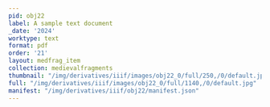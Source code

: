 ```yaml
---
pid: obj22
label: A sample text document
_date: '2024'
worktype: text
format: pdf
order: '21'
layout: medfrag_item
collection: medievalfragments
thumbnail: "/img/derivatives/iiif/images/obj22_0/full/250,/0/default.jpg"
full: "/img/derivatives/iiif/images/obj22_0/full/1140,/0/default.jpg"
manifest: "/img/derivatives/iiif/obj22/manifest.json"
---
```

